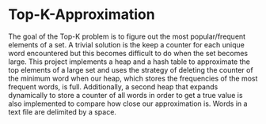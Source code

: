 # Top-K-Approximation
The goal of the Top-K problem is to figure out the most popular/frequent elements of a set. A trivial solution is the keep a counter for each unique word encountered but this becomes difficult to do when the set becomes large. This project implements a heap and a hash table to approximate the top elements of a large set and uses the strategy of deleting the counter of the minimum word when our heap, which stores the frequencies of the most frequent words, is full. Additionally, a second heap that expands dynamically to store a counter of all words in order to get a true value is also implemented to compare how close our approximation is. Words in a text file are delimited by a space. 
